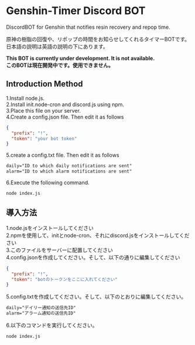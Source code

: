 # Genshin-Timer Discord BOT
DiscordBOT for Genshin that notifies resin recovery and repop time.  

原神の樹脂の回復や、リポップの時間をお知らせしてくれるタイマーBOTです。  
日本語の説明は英語の説明の下にあります。  

**This BOT is currently under development. It is not available.  
このBOTは現在開発中です。使用できません。**

## Introduction Method
1.Install node.js.  
2.Install init.node-cron and discord.js using npm.  
3.Place this file on your server.  
4.Create a config.json file. Then edit it as follows  
```js:config.json
{
  "prefix": "!",
  "token": "your bot token"
}
```
5.create a config.txt file. Then edit it as follows
```txt:config.txt
daily="ID to which daily notifications are sent"
alarm="ID to which alarm notifications are sent"
```
6.Execute the following command.
```
node index.js
```

## 導入方法
1.node.jsをインストールしてください  
2.npmを使用して、initとnode-cron、それにdiscord.jsをインストールしてください  
3.このファイルをサーバーに配置してください   
4.config.jsonを作成してください。そして、以下の通りに編集してください
```javascript:config.json
{
  "prefix": "!",
  "token": "botのトークンをここに入れてください"
}
```
5.config.txtを作成してください。そして、以下のとおりに編集してください。
```txt:config.txt
daily="デイリー通知の送信先ID"
alarm="アラーム通知の送信先ID"
```
6.以下のコマンドを実行してください。
```
node index.js
```

